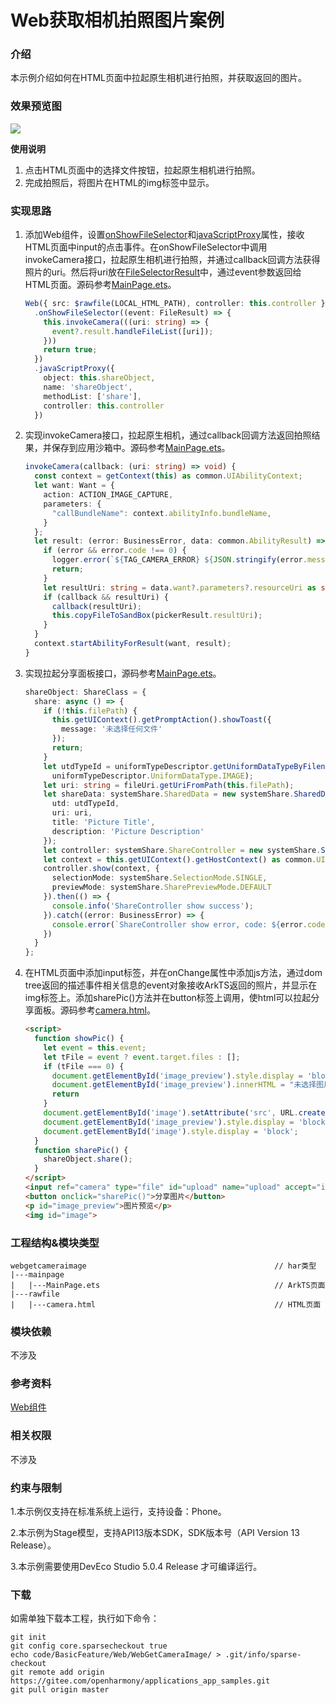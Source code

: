 # Web获取相机拍照图片案例

### 介绍

本示例介绍如何在HTML页面中拉起原生相机进行拍照，并获取返回的图片。

### 效果预览图

![](./entry/src/main/resources/base/media/web_get_camera_image.gif)

**使用说明**
1. 点击HTML页面中的选择文件按钮，拉起原生相机进行拍照。
2. 完成拍照后，将图片在HTML的img标签中显示。

### 实现思路
1. 添加Web组件，设置[onShowFileSelector](https://gitee.com/openharmony/docs/blob/master/zh-cn/application-dev/reference/apis-arkweb/ts-basic-components-web.md#onshowfileselector9)和[javaScriptProxy](https://gitee.com/openharmony/docs/blob/master/zh-cn/application-dev/reference/apis-arkweb/ts-basic-components-web.md#javascriptproxy)属性，接收HTML页面中input的点击事件。在onShowFileSelector中调用invokeCamera接口，拉起原生相机进行拍照，并通过callback回调方法获得照片的uri。然后将uri放在[FileSelectorResult](https://gitee.com/openharmony/docs/blob/master/zh-cn/application-dev/reference/apis-arkweb/ts-basic-components-web.md#fileselectorresult9)中，通过event参数返回给HTML页面。源码参考[MainPage.ets](./webgetcameraimage/src/main/ets/components/mainpage/MainPage.ets)。

    ```typescript
    Web({ src: $rawfile(LOCAL_HTML_PATH), controller: this.controller })
      .onShowFileSelector((event: FileResult) => { 
        this.invokeCamera(((uri: string) => {
          event?.result.handleFileList([uri]);
        }))
        return true;
      })
      .javaScriptProxy({
        object: this.shareObject,
        name: 'shareObject',
        methodList: ['share'],
        controller: this.controller
      })
    ```

2. 实现invokeCamera接口，拉起原生相机，通过callback回调方法返回拍照结果，并保存到应用沙箱中。源码参考[MainPage.ets](./webgetcameraimage/src/main/ets/components/mainpage/MainPage.ets)。

    ```typescript
    invokeCamera(callback: (uri: string) => void) {
      const context = getContext(this) as common.UIAbilityContext;
      let want: Want = {
        action: ACTION_IMAGE_CAPTURE,
        parameters: {
          "callBundleName": context.abilityInfo.bundleName,
        }
      };
      let result: (error: BusinessError, data: common.AbilityResult) => void = (error: BusinessError, data: common.AbilityResult) => {
        if (error && error.code !== 0) {
          logger.error(`${TAG_CAMERA_ERROR} ${JSON.stringify(error.message)}`);
          return;
        }
        let resultUri: string = data.want?.parameters?.resourceUri as string;
        if (callback && resultUri) {
          callback(resultUri);
          this.copyFileToSandBox(pickerResult.resultUri);
        }
      }
      context.startAbilityForResult(want, result);
    }
    ```

3. 实现拉起分享面板接口，源码参考[MainPage.ets](./webgetcameraimage/src/main/ets/components/mainpage/MainPage.ets)。

   ```typescript
   shareObject: ShareClass = {
     share: async () => {
       if (!this.filePath) {
         this.getUIContext().getPromptAction().showToast({
           message: '未选择任何文件'
         });
         return;
       }
       let utdTypeId = uniformTypeDescriptor.getUniformDataTypeByFilenameExtension('.jpg',
         uniformTypeDescriptor.UniformDataType.IMAGE);
       let uri: string = fileUri.getUriFromPath(this.filePath);
       let shareData: systemShare.SharedData = new systemShare.SharedData({
         utd: utdTypeId,
         uri: uri,
         title: 'Picture Title',
         description: 'Picture Description'
       });
       let controller: systemShare.ShareController = new systemShare.ShareController(shareData);
       let context = this.getUIContext().getHostContext() as common.UIAbilityContext;
       controller.show(context, {
         selectionMode: systemShare.SelectionMode.SINGLE,
         previewMode: systemShare.SharePreviewMode.DEFAULT
       }).then(() => {
         console.info('ShareController show success');
       }).catch((error: BusinessError) => {
         console.error(`ShareController show error, code: ${error.code}, message: ${error.message}`);
       })
     }
   };
   ```

4. 在HTML页面中添加input标签，并在onChange属性中添加js方法，通过dom tree返回的描述事件相关信息的event对象接收ArkTS返回的照片，并显示在img标签上。添加sharePic()方法并在button标签上调用，使html可以拉起分享面板。源码参考[camera.html](./webgetcameraimage/src/main/resources/rawfile/camera.html)。

    ```html
    <script>
      function showPic() {
        let event = this.event;
        let tFile = event ? event.target.files : [];
        if (tFile === 0) {
          document.getElementById('image_preview').style.display = 'block';
          document.getElementById('image_preview').innerHTML = "未选择图片";
          return
        }
        document.getElementById('image').setAttribute('src', URL.createObjectURL(tFile[0]));
        document.getElementById('image_preview').style.display = 'block';
        document.getElementById('image').style.display = 'block';
      }
      function sharePic() {
        shareObject.share();
      }
    </script>
    <input ref="camera" type="file" id="upload" name="upload" accept="image/*" capture="upload" onchange="showPic()" />
    <button onclick="sharePic()">分享图片</button>
    <p id="image_preview">图片预览</p>
    <img id="image">
    ```

### 工程结构&模块类型

   ```
   webgetcameraimage                                          // har类型
   |---mainpage
   |   |---MainPage.ets                                       // ArkTS页面
   |---rawfile
   |   |---camera.html                                        // HTML页面
   ```

### 模块依赖

不涉及

### 参考资料

[Web组件](https://gitee.com/openharmony/docs/blob/master/zh-cn/application-dev/reference/apis-arkweb/ts-basic-components-web.md)

### 相关权限

不涉及

### 约束与限制

1.本示例仅支持在标准系统上运行，支持设备：Phone。

2.本示例为Stage模型，支持API13版本SDK，SDK版本号（API Version 13 Release）。

3.本示例需要使用DevEco Studio 5.0.4 Release 才可编译运行。

### 下载

如需单独下载本工程，执行如下命令：
```
git init
git config core.sparsecheckout true
echo code/BasicFeature/Web/WebGetCameraImage/ > .git/info/sparse-checkout
git remote add origin https://gitee.com/openharmony/applications_app_samples.git
git pull origin master
```
